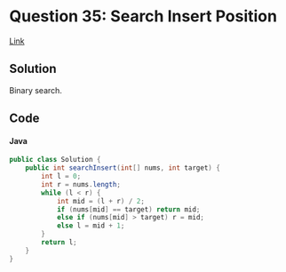# Question 35: Search Insert Position
[Link](https://leetcode.com/problems/search-insert-position)

## Solution
Binary search.

## Code
#### Java
```java
public class Solution {
    public int searchInsert(int[] nums, int target) {
        int l = 0;
        int r = nums.length;
        while (l < r) {
            int mid = (l + r) / 2;
            if (nums[mid] == target) return mid;
            else if (nums[mid] > target) r = mid;
            else l = mid + 1;
        }
        return l;
    }
}
```
